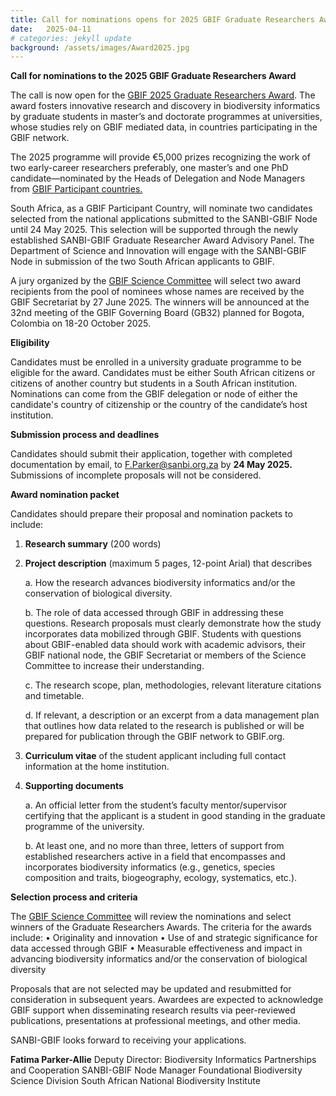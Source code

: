 ```yaml
---
title: Call for nominations opens for 2025 GBIF Graduate Researchers Award
date:   2025-04-11
# categories: jekyll update
background: /assets/images/Award2025.jpg
---
```


**Call for nominations to the 2025 GBIF Graduate Researchers Award** 

The call is now open for the [GBIF 2025 Graduate Researchers Award](https://www.gbif.org/news/4AAE2KOKBRJ0iS2DE2fT65/call-for-nominations-opens-for-2025-gbif-graduate-researchers-award). The award fosters innovative research and discovery in biodiversity informatics by graduate students in master’s and doctorate programmes at universities, whose studies rely on GBIF mediated data, in countries participating in the GBIF network.

The 2025 programme will provide €5,000 prizes recognizing the work of two early-career researchers preferably, one master’s and one PhD candidate—nominated by the Heads of Delegation and Node Managers from [GBIF Participant countries.](https://www.gbif.org/the-gbif-network)

South Africa, as a GBIF Participant Country, will nominate two candidates selected from the national applications submitted to the SANBI-GBIF Node until 24 May 2025. This selection will be supported through the newly established SANBI-GBIF Graduate Researcher Award Advisory Panel. The Department of Science and Innovation will engage with the SANBI-GBIF Node in submission of the two South African applicants to GBIF. 

A jury organized by the [GBIF Science Committee](https://www.gbif.org/contact-us/directory?group=scienceCommittee) will select two award recipients from the pool of nominees whose names are received by the GBIF Secretariat by 27 June 2025. The winners will be announced at the 32nd meeting of the GBIF Governing Board (GB32) planned for Bogota, Colombia on 18-20 October 2025.

**Eligibility**

Candidates must be enrolled in a university graduate programme to be eligible for the award. Candidates must be either South African citizens or citizens of another country but students in a South African institution. Nominations can come from the GBIF delegation or node of either the candidate's country of citizenship or the country of the candidate’s host institution. 

**Submission process and deadlines**

Candidates should submit their application, together with completed documentation by email, to <F.Parker@sanbi.org.za> by **24 May 2025.** Submissions of incomplete proposals will not be considered.

**Award nomination packet**

Candidates should prepare their proposal and nomination packets to include:
1. **Research summary** (200 words)
 
2. **Project description** (maximum 5 pages, 12-point Arial) that describes
 
   a. How the research advances biodiversity informatics and/or the conservation of biological diversity.
   
   b. The role of data accessed through GBIF in addressing these questions. Research proposals must clearly 
      demonstrate  how the study incorporates data mobilized through GBIF. Students with questions about GBIF-enabled 
      data should work with academic advisors, their GBIF national node, the GBIF Secretariat or members of the 
      Science Committee to increase their understanding.
   
   c. The research scope, plan, methodologies, relevant literature citations and  timetable.
   
   d. If relevant, a description or an excerpt from a data management plan that outlines how data related to 
      the research is published or will be prepared for publication through the GBIF network to GBIF.org.
   
3. **Curriculum vitae** of the student applicant including full contact information at the home institution.
 
4. **Supporting documents**

    a. An official letter from the student’s faculty mentor/supervisor certifying that the applicant is a student in 
      good standing in the graduate programme of the university.
      
    b. At least one, and no more than three, letters of support from established researchers active in a field that 
      encompasses and incorporates biodiversity informatics (e.g., genetics, species composition and traits, 
      biogeography, ecology, systematics, etc.).

**Selection process and criteria**

The [GBIF Science Committee](https://www.gbif.org/contact-us/directory?group=scienceCommittee) will review the nominations and select winners of the Graduate Researchers Awards. The criteria for the awards include:
• Originality and innovation
• Use of and strategic significance for data accessed through GBIF
• Measurable effectiveness and impact in advancing biodiversity informatics and/or the conservation of biological 
 diversity

Proposals that are not selected may be updated and resubmitted for consideration in subsequent years. Awardees are expected to acknowledge GBIF support when disseminating research results via peer-reviewed publications, presentations at professional meetings, and other media.

SANBI-GBIF looks forward to receiving your applications.

**Fatima Parker-Allie**
Deputy Director: Biodiversity Informatics Partnerships and Cooperation
SANBI-GBIF Node Manager
Foundational Biodiversity Science Division
South African National Biodiversity Institute
